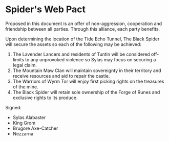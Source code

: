# Spider's Web Pact

Proposed in this document is an offer of non-aggression, cooperation and friendship between all parties. Through this alliance, each party benefits.

Upon determining the location of the Tide Echo Tunnel, The Black Spider will secure the assets so each of the following may be achieved:


1. The Lavender Lancers and residents of Tuntin will be considered off-limits to any unprovoked violence so Sylas may focus on securing a legal claim.
2. The Mountain Maw Clan will maintain sovereignty in their territory and receive resources and aid to repair the castle.
3. The Warriors of Wyrm Tor will enjoy first picking rights on the treasures of the mine.
4. The Black Spider will retain sole ownership of the Forge of Runes and exclusive rights to its produce.

Signed:

- Sylas Alabaster
- King Grom
- Brugore Axe-Catcher
- Nezzarna

